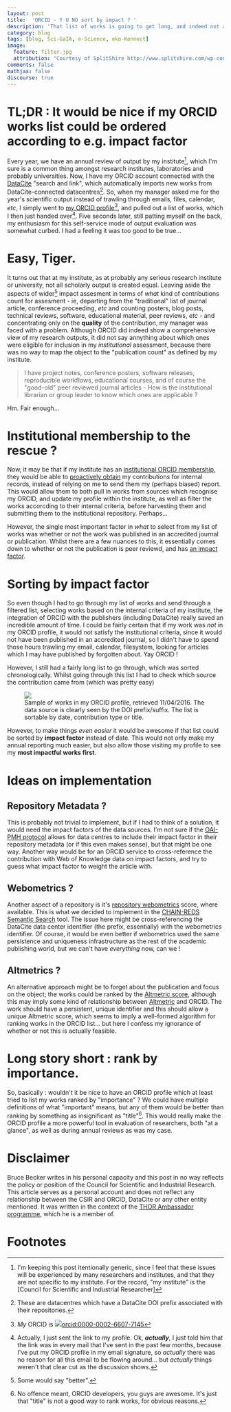 ```yaml
---
layout: post
title:  'ORCID - Y U NO sort by impact ? '
description: 'That list of works is going to get long, and indeed not all research output is created equal'
category: blog
tags: [blog, Sci-GaIA, e-Science, eko-Konnect]
image:
  feature: filter.jpg
  attribution: "Courtesy of SplitShire http://www.splitshire.com/wp-content/uploads/2015/01/SplitShire-6806-1800x1200.jpg"
comments: false
mathjax: false
discourse: true
---
```


# TL;DR : It would be nice if my ORCID works list could be ordered according to e.g. impact factor

Every year, we have an annual review of output by my institute[^Generic], which I'm sure is a common thing amongst research institutes, laboratories and probably universities. Now, I have my ORCID account connected with the [DataCite](http://www.datacite.org) "search and link", which automatically imports new works from DataCite-connected datacentres[^DataCiteCentres]. So, when my manager asked me for the year's scientific output instead of trawling through emails, files, calendar, _etc_, I simply went to [my ORCID profile](http://orcid.org/0000-0002-6607-7145 )[^yourORCID], and pulled out a list of works, which I then just handed over[^Actually]. Five seconds later, still patting myself on the back, my enthusiasm for this self-service mode of output evaluation was somewhat curbed. I had a feeling it was too good to be true...

# Easy, Tiger.

It turns out that at my institute, as at probably any serious research institute or university, not all scholarly output is created equal. Leaving aside the aspects of wider[^better] impact assesment in terms of _what_ kind of contributions count for assesment - ie, departing from the "traditional" list of journal article, conference proceeding, _etc_ and counting posters, blog posts, technical reviews, software, educational material, peer reviews, _etc_ - and concentrating only on the **quality** of the contribution, my manager was faced with a problem. Although ORCID did indeed show a comprehensive view of my research outputs, it did not say annything about which ones were eligible for inclusion in my _institutional_ assessment, because there was no way to map the object to the "publication count" as defined by my institute.

> I have project notes, conference posters, software releases, reproducible workflows, educational courses, and of course the "good-old" peer reviewed journal articles -
> How is the institutional librarian or group leader to know which ones are applicable ?

Hm. Fair enough...

# Institutional membership to the rescue ?

Now, it may be that if my institute has an [institutional ORCID membership](http://orcid.org/organizations/institutions), they would be able to [proactively obtain](http://members.orcid.org/profile-systems) my contributions for internal records, instead of relying on me to send them my (perhaps biased) report. This would allow them to both pull in works from sources which recognise my ORCID, and update my profile within the institute, as well as filter the works accorcding to their internal criteria, before harvesting them and submitting them to the institutional repository. Perhaps...

However, the single most important factor in _what_ to select from my list of works was whether or not the work was published in an accredited journal or publication. Whilst there are a few nuances to this, it essentially comes down to whether or not the publication is peer reviewd, and has [an impact factor](http://wokinfo.com/essays/impact-factor/).

# Sorting by impact factor

So even though I had to go through my list of works and send through a filtered list, selecting works based on the internal criteria of my institute, the integration of ORCID with the publishers (including DataCite) really saved an incredible amount of time. I could be fairly certain that if my work was _not_ in my ORCID profile, it would not satisfy the institutional criteria, since it would not have been published in an accredited journal, so I didn't have to spend those hours trawling my email, calendar, filesystem, looking for articles which I may have published by forgotten about. Yay ORCID !

However, I still had a fairly long list to go through, which was sorted chronologically. Whilst going through this list I had to check which source the contribution came from (which was pretty easy)

<figure>
<img src="{{ site_url }}/images/ORCIDworks-bruce-becker-04-2016.png">
<figcaption>Sample of works in my ORCID profile, retrieved 11/04/2016. The data source is clearly seen by the DOI prefix/suffix. The list is sortable by date, contribution type or title.</figcaption>
</figure>

However, to make things _even easier_ it would be awesome if that list could be sorted by **impact factor** instead of date. This would not only make my annual reporting much easier, but also allow those visiting my profile to see my **most impactful works first**.

# Ideas on implementation

## Repository Metadata ?

This is probably not trivial to implement, but if I had to think of a solution, it would need the impact factors of the data sources. I'm not sure if the [OAI-PMH protocol](https://www.openarchives.org/pmh/) allows for data centres to include their impact factor in their repository metadata (or if this even makes sense), but that might be one way. Another way would be for an ORCID service to cross-reference the contribution with Web of Knowledge data on impact factors, and try to guess what impact factor to weight the article with.

## Webometrics ?

Another aspect of a repository is it's [repository webometrics](http://repositories.webometrics.info/) score, where available. This is what we decided to implement in the [CHAIN-REDS](http://www.chain-project.eu) [Semantic Search](http://www.chain-project.eu/linked-data) tool. The issue here might be cross-referencing the DataCite data center identifier (the prefix, essentially) with the webometrics identifier. Of course, it would be even better if webometrics used the same persistence and uniqueness infrastructure as the rest of the academic publishing world, but we can't have _everything_ now, can we !

## Altmetrics ?

An alternative approach might be to forget about the publication and focus on the object; the works could be ranked by the [Altmetric score](https://www.altmetric.com/about-altmetrics/the-donut-and-score/), although this may imply some kind of relationship between [Altmetric](http://www.altmetric.com) and ORCID. The work should have a persistent, unique identifier and this should allow a unique Altmetric score, which seems to imply a well-formed algorithm for ranking works in the ORCID list... but here I confess my ignorance of whether or not this is actually feasible.

# Long story short : rank by importance.

So, basically : wouldn't it be nice to have an ORCID profile which at least tried to list my works ranked by "importance" ? We could have multiple definitions of what "important" means, but any of them would be better than ranking by something as insignificant as "title"[^nooffence]. This would really make the ORCID profile a more powerful tool in evaluation of researchers, both "at a glance", as well as during annual reviews as was my case.


# Disclaimer

Bruce Becker writes in his personal capacity and this post in no way reflects the policy or position of the Council for Scientific and Industrial Research. This article serves as a personal account and does not reflect any relationship between the CSIR and ORCID, DataCite or any other entity mentioned. It was written in the context of the [THOR Ambassador programme](https://project-thor.eu/become-an-ambassador/), which he is a member of.

# Footnotes

[^yourORCID]: *My* ORCID is <a href="http://orcid.org/0000-0002-6607-7145"><img src="{{ site_url }}/images/orcid_16x16.png" align="bottom" />orcid:0000-0002-6607-7145</a>
[^DataCiteCentres]: These are datacentres which have a DataCite DOI prefix associated with their repositories.
[^Actually]: Actually, I just sent the link to my profile. Ok, ***actually***, I just told him that the link was in every mail that I've sent in the past few months, because I've put my ORCID profile in my email signature, so *actually* there was no reason for all this email to be flowing around... but *actually* things weren't that clear cut as the discussion shows.
[^better]: Some would say "better".
[^Generic]: I'm keeping this post itentionally generic, since I feel that these issues will be experienced by many researchers and institutes, and that they are not specific to my institute. For the record, "my institute" is the [Council for Scientific and Industrial Researcher]
[^nooffence]: No offence meant, ORCID developers, you guys are awesome. It's just that "title" is not a good way to rank works, for obvious reasons.
